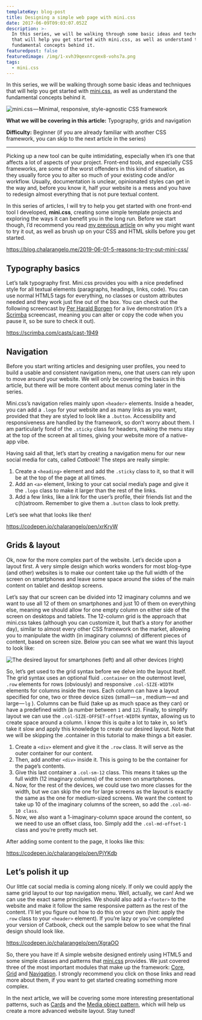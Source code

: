 ```yaml
---
templateKey: blog-post
title: Designing a simple web page with mini.css
date: 2017-06-09T09:03:07.052Z
description: >-
  In this series, we will be walking through some basic ideas and techniques
  that will help you get started with mini.css, as well as understand the
  fundamental concepts behind it.
featuredpost: false
featuredimage: /img/1-xvh39qexnrcgex8-vohs7a.png
tags:
  - mini.css
---
```

In this series, we will be walking through some basic ideas and techniques that will help you get started with [mini.css](http://minicss.org/), as well as understand the fundamental concepts behind it.

![mini.css — Minimal, responsive, style-agnostic CSS framework](/img/1-xvh39qexnrcgex8-vohs7a.png "mini.css — Minimal, responsive, style-agnostic CSS framework")

**What we will be covering in this article:** Typography, grids and navigation

**Difficulty:** Beginner (if you are already familiar with another CSS framework, you can skip to the next article in the series)

- - -

Picking up a new tool can be quite intimidating, especially when it’s one that affects a lot of aspects of your project. Front-end tools, and especially CSS frameworks, are some of the worst offenders in this kind of situation, as they usually force you to alter so much of your existing code and/or workflow. Usually, documentation is unclear, opinionated styles can get in the way and, before you know it, half your website is a mess and you have to redesign almost everything that is not pure textual content.

In this series of articles, I will try to help you get started with one front-end tool I developed, **mini.css**, creating some simple template projects and exploring the ways it can benefit you in the long run. Before we start though, I’d recommend you read [my previous article](/2019-06-01-5-reasons-to-try-out-mini-css/) on why you might want to try it out, as well as brush up on your CSS and HTML skills before you get started.

https://blog.chalarangelo.me/2019-06-01-5-reasons-to-try-out-mini-css/

## Typography basics

Let’s talk typography first. Mini.css provides you with a nice predefined style for all textual elements (paragraphs, headings, links, code). You can use normal HTML5 tags for everything, no classes or custom attributes needed and they work just fine out of the box. You can check out the following screencast by [Per Harald Borgen](https://medium.com/@perborgen) for a live demonstration (it’s a [Scrimba](https://scrimba.com/) screencast, meaning you can alter or copy the code when you pause it, so be sure to check it out).

https://scrimba.com/casts/cast-1949

## Navigation

Before you start writing articles and designing user profiles, you need to build a usable and consistent navigation menu, one that users can rely upon to move around your website. We will only be covering the basics in this article, but there will be more content about menus coming later in the series.

Mini.css’s navigation relies mainly upon `<header>` elements. Inside a header, you can add a `.logo` for your website and as many links as you want, provided that they are styled to look like a `.button`. Accessibility and responsiveness are handled by the framework, so don’t worry about them. I am particularly fond of the `.sticky` class for headers, making the menu stay at the top of the screen at all times, giving your website more of a native-app vibe.

Having said all that, let’s start by creating a navigation menu for our new social media for cats, called _Catbook_! The steps are really simple:

1. Create a `<heading>` element and add the `.sticky` class to it, so that it will be at the top of the page at all times.
2. Add an `<a>` element, linking to your cat social media’s page and give it the `.logo` class to make it larger than the rest of the links.
3. Add a few links, like a link for the user’s profile, their friends list and the c(h)atroom. Remember to give them a `.button` class to look pretty.

Let’s see what that looks like then!

https://codepen.io/chalarangelo/pen/xrKryW

## Grids & layout

Ok, now for the more complex part of the website. Let’s decide upon a layout first. A very simple design which works wonders for most blog-type (and other) websites is to make our content take up the full width of the screen on smartphones and leave some space around the sides of the main content on tablet and desktop screens.

Let’s say that our screen can be divided into 12 imaginary columns and we want to use all 12 of them on smartphones and just 10 of them on everything else, meaning we should allow for one empty column on either side of the screen on desktops and tablets. The 12-column grid is the approach that mini.css takes (although you can customize it, but that’s a story for another day), similar to almost every other CSS framework on the market, allowing you to manipulate the width (in imaginary columns) of different pieces of content, based on screen size. Below you can see what we want this layout to look like:

![The desired layout for smartphones (left) and all other devices (right)](/img/1-7bdiicfw522nttn5vemhiq.png "The desired layout for smartphones (left) and all other devices (right)")

So, let’s get used to the grid syntax before we delve into the layout itself. The grid syntax uses an optional fluid `.container` on the outermost level, `.row` elements for rows (obviously) and responsive `.col-SIZE-WIDTH` elements for columns inside the rows. Each column can have a layout specified for one, two or three device sizes (small — `sm` , medium — `md` and large — `lg` ). Columns can be fluid (take up as much space as they can) or have a predefined width (a number between `1` and `12`). Finally, to simplify layout we can use the `.col-SIZE-OFFSET-offset-WIDTH` syntax, allowing us to create space around a column. I know this is quite a lot to take in, so let’s take it slow and apply this knowledge to create our desired layout. Note that we will be skipping the .container in this tutorial to make things a bit easier.

1. Create a `<div>` element and give it the `.row` class. It will serve as the outer container for our content.
2. Then, add another `<div>` inside it. This is going to be the container for the page’s contents.
3. Give this last container a `.col-sm-12` class. This means it takes up the full width (12 imaginary columns) of the screen on smartphones.
4. Now, for the rest of the devices, we could use two more classes for the width, but we can skip the one for large screens as the layout is exactly the same as the one for medium-sized screens. We want the content to take up 10 of the imaginary columns of the screen, so add the `.col-md-10 class`.
5. Now, we also want a 1-imaginary-column space around the content, so we need to use an offset class, too. Simply add the `.col-md-offset-1` class and you’re pretty much set.

After adding some content to the page, it looks like this:

https://codepen.io/chalarangelo/pen/PjYKdb

## Let’s polish it up

Our little cat social media is coming along nicely. If only we could apply the same grid layout to our top navigation menu. Well, actually, we can! And we can use the exact same principles. We should also add a `<footer>` to the website and make it follow the same responsive pattern as the rest of the content. I’ll let you figure out how to do this on your own (hint: apply the `.row` class to your `<header>` element). If you’re lazy or you’ve completed your version of Catbook, check out the sample below to see what the final design should look like.

https://codepen.io/chalarangelo/pen/XgraOO

So, there you have it! A simple website designed entirely using HTML5 and some simple classes and patterns that [mini.css](http://minicss.org/) provides. We just covered three of the most important modules that make up the framework: [Core](http://minicss.org/core), [Grid](http://minicss.org/grid) and [Navigation](http://minicss.org/navigation). I strongly recommend you click on those links and read more about them, if you want to get started creating something more complex.

In the next article, we will be covering some more interesting presentational patterns, such as [Cards](http://minicss.org/card) and the [Media object pattern](http://minicss.org/grid#media-object), which will help us create a more advanced website layout. Stay tuned!
